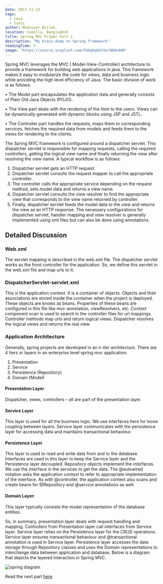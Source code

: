 ```yaml
---
date: 2017-11-23
tags:
  - java
  - tools
author: Modasser Billah
location: Cumilla, Bangladesh
title: Spring MVC Primer Part 1
description: "My brain-dump on Spring framework"
readingTime: 5
image: "https://source.unsplash.com/FGXqbqbGt5o/800x400"
---
```


Spring MVC leverages the MVC ( Model-View-Controller) architecture to provide a framework for building web applications in java. This framework makes it easy to modularize the code for views, data and business logic while providing the high level efficiency of Java. The basic division of work is as follows:

•	The Model part encapsulates the application data and generally consists of Plain Old Java Objects (POJO).

•	The View part deals with the rendering of the html to the users. Views can be dynamically generated with dynamic blocks using JSP and JSTL.

•	The Controller part handles the requests, maps them to corresponding services, fetches the required data from models and feeds them to the views for rendering to the clients.

The Spring MVC framework is configured around a dispatcher servlet. This dispatcher servlet is responsible for mapping requests, calling the required controllers, getting the logical view name and finally returning the view after resolving the view name.
A typical workflow is as follows:
1.	Dispatcher servlet gets an HTTP request.
2.	Dispatcher servlet consults the request mapper to call the appropriate controller.
3.	The controller calls the appropriate service depending on the request method, sets model data and returns a view name.
4.	Dispatcher servlet consults the view resolver to find the appropriate view that corresponds to the view name returned by controller.
5.	Finally, dispatcher servlet feeds the model data to the view and returns the view as an HTTP response.
The necessary configurations for dispatcher servlet, handler mapping and view resolver is generally implemented using xml files but can also be done using annotations.




## Detailed Discussion

### Web.xml
The servlet mapping is described in the web.xml file. The dispatcher servlet works as the front controller for the application. So, we define this servlet in the web.xml file and map urls to it.

### DispatcherServlet-servlet.xml
This is the application context. It is a container of objects. Objects and their associations are stored inside the container when the project is deployed. These objects are knows as beans. Properties of these beans are configured in this file like mvc-annotation, viewResolvers, etc. Context component scan is used to search in the controller files for url mappings.
Controller methods map urls and return logical views. Dispatcher resolves the logical views and returns the real view.

### Application Architecture
Generally, spring projects are developed in an *n-tier architecture.* There are 4 tiers or layers in an enterprise level spring mvc application:

1.	Presentation
2.	Service
3.	Persistence (Repository)
4.	Domain (Model)




#### Presentation Layer
Dispatcher, views, controllers – all are part of the presentation layer.

#### Service Layer
This layer is used for all the business logic. We use interfaces here for loose coupling between layers. Service layer communicates with the persistence layer for accessing data and maintains transactional behaviour.

#### Persistence Layer
This layer is used to read and write data from and to the database. Interfaces are used in this layer to keep the Service layer and the Persistence layer decoupled. Repository objects implement the interfaces. We use the interface in the services to get the data. The @autowired notation asks the application context to refer to appropriate implementation of the interface. As with @controller, the application context also scans and create beans for @Repository and @service annotations as well.

#### Domain Layer:
This layer typically consists the model representation of the database entities.

So, in summary, presentation layer deals with request handling and mapping. Controllers from Presentation layer call interfaces from Service layer. Service layer relies on the Persistence layer for the CRUD operations. Service layer ensures transactional behaviour and @transactional annotation is used in Service layer. Persistence layer accesses the data storage through Repository classes and uses the Domain representations to interchange data between application and database.
Below is a diagram that depicts the layered interaction in Spring MVC.

![spring diagram](/images/spring_mvc.png)

Read the next part [here](/2017/12/07/spring-mvc-primer-part-2/)

